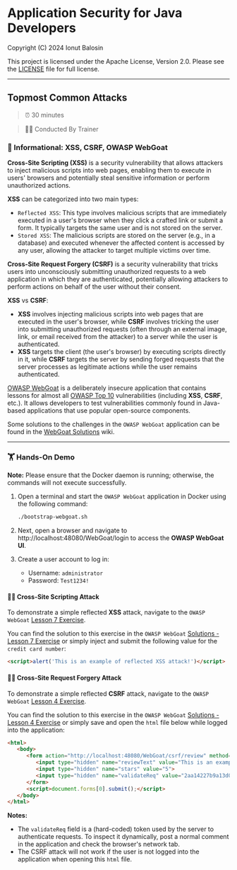 # Application Security for Java Developers

Copyright (C) 2024 Ionut Balosin

This project is licensed under the Apache License, Version 2.0.
Please see the [LICENSE](license/LICENSE) file for full license.

---

## Topmost Common Attacks

> ⏰ 30 minutes

> 👨‍💼 Conducted By Trainer

### 📖 Informational: XSS, CSRF, OWASP WebGoat

**Cross-Site Scripting (XSS)** is a security vulnerability that allows attackers to inject malicious scripts into web pages, enabling them to execute in users' browsers and potentially steal sensitive information or perform unauthorized actions.

**XSS** can be categorized into two main types:
- `Reflected XSS`: This type involves malicious scripts that are immediately executed in a user's browser when they click a crafted link or submit a form. It typically targets the same user and is not stored on the server.
- `Stored XSS`: The malicious scripts are stored on the server (e.g., in a database) and executed whenever the affected content is accessed by any user, allowing the attacker to target multiple victims over time.

**Cross-Site Request Forgery (CSRF)** is a security vulnerability that tricks users into unconsciously submitting unauthorized requests to a web application in which they are authenticated, potentially allowing attackers to perform actions on behalf of the user without their consent.

**XSS** vs **CSRF**:
- **XSS** involves injecting malicious scripts into web pages that are executed in the user's browser, while **CSRF** involves tricking the user into submitting unauthorized requests (often through an external image, link, or email received from the attacker) to a server while the user is authenticated.
- **XSS** targets the client (the user's browser) by executing scripts directly in it, while **CSRF** targets the server by sending forged requests that the server processes as legitimate actions while the user remains authenticated.

[OWASP WebGoat](https://owasp.org/www-project-webgoat) is a deliberately insecure application that contains lessons for almost all [OWASP Top 10](https://owasp.org/www-project-top-ten/) vulnerabilities (including **XSS**, **CSRF**, etc.). It allows developers to test vulnerabilities commonly found in Java-based applications that use popular open-source components.

Some solutions to the challenges in the `OWASP WebGoat` application can be found in the [WebGoat Solutions](https://github.com/WebGoat/WebGoat/wiki/Main-Exploits) wiki.

---

### 🏋️ Hands-On Demo

**Note:** Please ensure that the Docker daemon is running; otherwise, the commands will not execute successfully.

1. Open a terminal and start the `OWASP WebGoat` application in Docker using the following command:

   ```bash
   ./bootstrap-webgoat.sh
   ```

2. Next, open a browser and navigate to http://localhost:48080/WebGoat/login to access the **OWASP WebGoat UI**.

3. Create a user account to log in:
    - Username: `administrator`
    - Password: `Test1234!`

####  🕵️‍♂️ Cross-Site Scripting Attack

To demonstrate a simple reflected **XSS** attack, navigate to the `OWASP WebGoat` [Lesson 7 Exercise](http://localhost:48080/WebGoat/start.mvc?username=administrator#lesson/CrossSiteScripting.lesson/6).

You can find the solution to this exercise in the `OWASP WebGoat` [Solutions - Lesson 7 Exercise](https://github.com/WebGoat/WebGoat/wiki/Main-Exploits#cross-site-scripting-lesson-7-exercise) or simply inject and submit the following value for the `credit card number`:

   ```html
   <script>alert('This is an example of reflected XSS attack!')</script>
   ```

#### 🕵️‍♂️ Cross-Site Request Forgery Attack

To demonstrate a simple reflected **CSRF** attack, navigate to the `OWASP WebGoat` [Lesson 4 Exercise](http://localhost:48080/WebGoat/start.mvc?username=administrator#lesson/CSRF.lesson/3).

You can find the solution to this exercise in the `OWASP WebGoat` [Solutions - Lesson 4 Exercise](https://github.com/WebGoat/WebGoat/wiki/Main-Exploits#cross-site-request-forgeries-lesson-4-exercise) or simply save and open the `html` file below while logged into the application:

   ```html
   <html>
      <body>
         <form action="http://localhost:48080/WebGoat/csrf/review" method="POST">
            <input type="hidden" name="reviewText" value="This is an example of an CRSF attack!">
            <input type="hidden" name="stars" value="5">
            <input type="hidden" name="validateReq" value="2aa14227b9a13d0bede0388a7fba9aa9">
         </form>
         <script>document.forms[0].submit();</script>
      </body>
   </html>
   ```

**Notes:** 
- The `validateReq` field is a (hard-coded) token used by the server to authenticate requests. To inspect it dynamically, post a normal comment in the application and check the browser's network tab.
- The CSRF attack will not work if the user is not logged into the application when opening this `html` file.